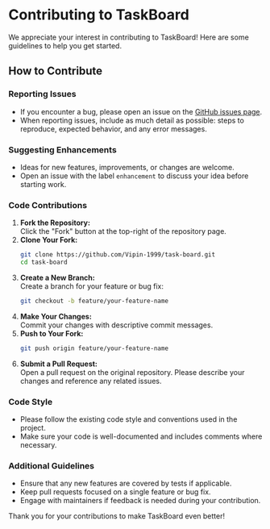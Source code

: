 # Contributing to TaskBoard

We appreciate your interest in contributing to TaskBoard! Here are some guidelines to help you get started.

## How to Contribute

### Reporting Issues
- If you encounter a bug, please open an issue on the [GitHub issues page](https://github.com/Vipin-1999/task-board.git/issues).
- When reporting issues, include as much detail as possible: steps to reproduce, expected behavior, and any error messages.

### Suggesting Enhancements
- Ideas for new features, improvements, or changes are welcome.
- Open an issue with the label `enhancement` to discuss your idea before starting work.

### Code Contributions
1. **Fork the Repository:**  
   Click the "Fork" button at the top-right of the repository page.
2. **Clone Your Fork:**  
   ```bash
   git clone https://github.com/Vipin-1999/task-board.git
   cd task-board
   ```
3. **Create a New Branch:**  
   Create a branch for your feature or bug fix:
   ```bash
   git checkout -b feature/your-feature-name
   ```
4. **Make Your Changes:**  
   Commit your changes with descriptive commit messages.
5. **Push to Your Fork:**  
   ```bash
   git push origin feature/your-feature-name
   ```
6. **Submit a Pull Request:**  
   Open a pull request on the original repository. Please describe your changes and reference any related issues.

### Code Style
- Please follow the existing code style and conventions used in the project.
- Make sure your code is well-documented and includes comments where necessary.

### Additional Guidelines
- Ensure that any new features are covered by tests if applicable.
- Keep pull requests focused on a single feature or bug fix.
- Engage with maintainers if feedback is needed during your contribution.

Thank you for your contributions to make TaskBoard even better!
